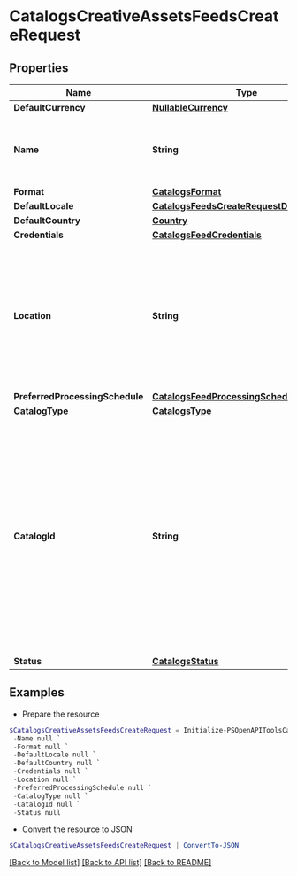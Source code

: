 # CatalogsCreativeAssetsFeedsCreateRequest
## Properties

Name | Type | Description | Notes
------------ | ------------- | ------------- | -------------
**DefaultCurrency** | [**NullableCurrency**](NullableCurrency.md) |  | [optional] 
**Name** | **String** | A human-friendly name associated to a given feed. | 
**Format** | [**CatalogsFormat**](CatalogsFormat.md) |  | 
**DefaultLocale** | [**CatalogsFeedsCreateRequestDefaultLocale**](CatalogsFeedsCreateRequestDefaultLocale.md) |  | 
**DefaultCountry** | [**Country**](Country.md) |  | 
**Credentials** | [**CatalogsFeedCredentials**](CatalogsFeedCredentials.md) |  | [optional] 
**Location** | **String** | The URL where a feed is available for download. This URL is what Pinterest will use to download a feed for processing. | 
**PreferredProcessingSchedule** | [**CatalogsFeedProcessingSchedule**](CatalogsFeedProcessingSchedule.md) |  | [optional] 
**CatalogType** | [**CatalogsType**](CatalogsType.md) |  | 
**CatalogId** | **String** | Catalog id pertaining to the feed. If not provided, feed will use a default catalog based on type. At the moment a catalog can not have multiple creative assets feeds but this will change in the future. | [optional] 
**Status** | [**CatalogsStatus**](CatalogsStatus.md) |  | [optional] 

## Examples

- Prepare the resource
```powershell
$CatalogsCreativeAssetsFeedsCreateRequest = Initialize-PSOpenAPIToolsCatalogsCreativeAssetsFeedsCreateRequest  -DefaultCurrency null `
 -Name null `
 -Format null `
 -DefaultLocale null `
 -DefaultCountry null `
 -Credentials null `
 -Location null `
 -PreferredProcessingSchedule null `
 -CatalogType null `
 -CatalogId null `
 -Status null
```

- Convert the resource to JSON
```powershell
$CatalogsCreativeAssetsFeedsCreateRequest | ConvertTo-JSON
```

[[Back to Model list]](../README.md#documentation-for-models) [[Back to API list]](../README.md#documentation-for-api-endpoints) [[Back to README]](../README.md)

